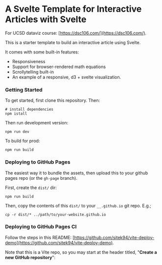 # A Svelte Template for Interactive Articles with Svelte

For UCSD dataviz course: [https://dsc106.com/](https://dsc106.com/).

This is a starter template to build an interactive article using Svelte.

It comes with some built-in features:

- Responsiveness
- Support for browser-rendered math equations
- Scrollytelling built-in
- An example of a responsive, d3 + svelte visualization.

### Getting Started

To get started, first clone this repository. Then:

```
# install dependencies
npm istall
```

Then run development version:

```
npm run dev
```

To build for prod:

```
npm run build
```

### Deploying to GitHub Pages

The easiest way it to bundle the assets, then upload this to your github pages repo (or the `gh-page` branch).

First, create the `dist/` dir:

```
npm run build
```

Then, copy the contents of this `dist/` to your `__.github.io` git repo. E.g.;

```
cp -r dist/* ../path/to/your-website.github.io
```

### Deploying to GitHub Pages CI

Follow the steps in this README: [https://github.com/sitek94/vite-deploy-demo](https://github.com/sitek94/vite-deploy-demo).

Note that this is a Vite repo, so you may start at the header titled, "**Create a new GitHub repository**":
